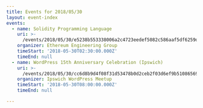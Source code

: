 ```yaml
---
title: Events for 2018/05/30
layout: event-index
events:
  - name: Solidity Programming Language
    uri: >-
      /events/2018/05/30/e5238b553338006a2c4723eedef5082c586aaf5df6259de628e1e125ad6510a5
    organizer: Ethereum Engineering Group
    timeStart: '2018-05-30T02:30:00.000Z'
    timeEnd: null
  - name: WordPress 15th Anniversary Celebration (Ipswich)
    uri: >-
      /events/2018/05/30/cc6d8b9d4f08f31d53478b0d2ceb2f03d6ef9b51086569475327d7ecadeded2d
    organizer: Ipswich WordPress Meetup
    timeStart: '2018-05-30T08:00:00.000Z'
    timeEnd: null

---
```

